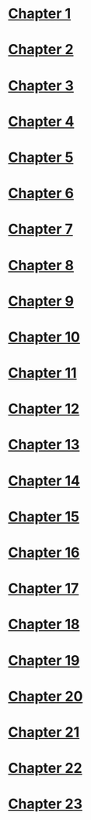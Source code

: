 # [Chapter 1](chapters/1/1.html)

# [Chapter 2](chapters/2/2.html)

# [Chapter 3](chapters/3/3.html)

# [Chapter 4](chapters/4/4.html)

# [Chapter 5](chapters/5/5.html)

# [Chapter 6](chapters/6/6.html)

# [Chapter 7](chapters/7/7.html)

# [Chapter 8](chapters/8/8.html)

# [Chapter 9](chapters/9/9.html)

# [Chapter 10](chapters/10/10.html)

# [Chapter 11](chapters/11/11.html)

# [Chapter 12](chapters/12/12.html)

# [Chapter 13](chapters/13/13.html)

# [Chapter 14](chapters/14/14.html)

# [Chapter 15](chapters/15/15.html)

# [Chapter 16](chapters/16/16.html)

# [Chapter 17](chapters/17/17.html)

# [Chapter 18](chapters/18/18.html)

# [Chapter 19](chapters/19/19.html)

# [Chapter 20](chapters/20/20.html)

# [Chapter 21](chapters/21/21.html)

# [Chapter 22](chapters/22/22.html)

# [Chapter 23](chapters/23/23.html)